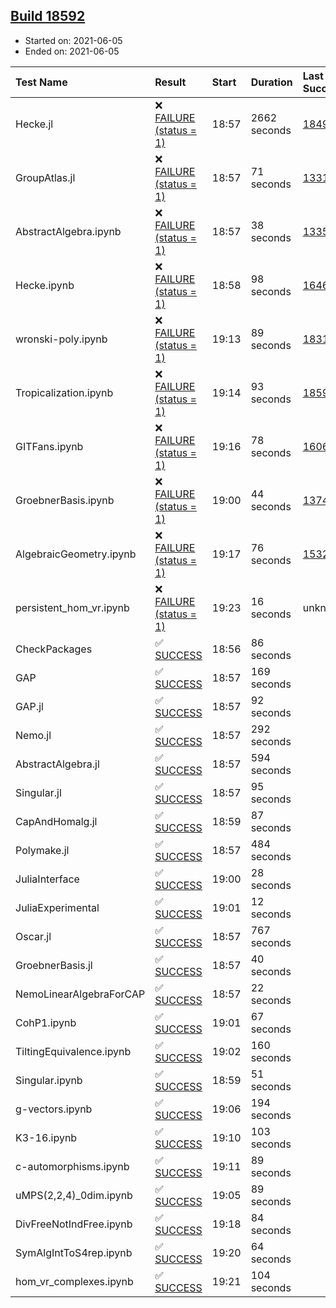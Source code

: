 ## [Build 18592](https://oscarci.mathematik.uni-kl.de/job/oscar/18592/)

* Started on: 2021-06-05
* Ended on: 2021-06-05

| Test Name    | Result | Start | Duration | Last Success | First Failure |
|:-------------|:-------|:------|:---------|:-------------|:--------------|
| Hecke.jl | ❌ [FAILURE (status = 1)](https://oscarci.mathematik.uni-kl.de/job/oscar/18592/artifact/logs/build-18592/Hecke.jl.log) | 18:57 | 2662 seconds | [18490](https://oscarci.mathematik.uni-kl.de/job/oscar/18490/) | [18491](https://oscarci.mathematik.uni-kl.de/job/oscar/18491/) |
| GroupAtlas.jl | ❌ [FAILURE (status = 1)](https://oscarci.mathematik.uni-kl.de/job/oscar/18592/artifact/logs/build-18592/GroupAtlas.jl.log) | 18:57 | 71 seconds | [13311](https://oscarci.mathematik.uni-kl.de/job/oscar/13311/) | [13312](https://oscarci.mathematik.uni-kl.de/job/oscar/13312/) |
| AbstractAlgebra.ipynb | ❌ [FAILURE (status = 1)](https://oscarci.mathematik.uni-kl.de/job/oscar/18592/artifact/logs/build-18592/AbstractAlgebra.ipynb.log) | 18:57 | 38 seconds | [13355](https://oscarci.mathematik.uni-kl.de/job/oscar/13355/) | [13356](https://oscarci.mathematik.uni-kl.de/job/oscar/13356/) |
| Hecke.ipynb | ❌ [FAILURE (status = 1)](https://oscarci.mathematik.uni-kl.de/job/oscar/18592/artifact/logs/build-18592/Hecke.ipynb.log) | 18:58 | 98 seconds | [16463](https://oscarci.mathematik.uni-kl.de/job/oscar/16463/) | [16464](https://oscarci.mathematik.uni-kl.de/job/oscar/16464/) |
| wronski-poly.ipynb | ❌ [FAILURE (status = 1)](https://oscarci.mathematik.uni-kl.de/job/oscar/18592/artifact/logs/build-18592/wronski-poly.ipynb.log) | 19:13 | 89 seconds | [18314](https://oscarci.mathematik.uni-kl.de/job/oscar/18314/) | [18315](https://oscarci.mathematik.uni-kl.de/job/oscar/18315/) |
| Tropicalization.ipynb | ❌ [FAILURE (status = 1)](https://oscarci.mathematik.uni-kl.de/job/oscar/18592/artifact/logs/build-18592/Tropicalization.ipynb.log) | 19:14 | 93 seconds | [18591](https://oscarci.mathematik.uni-kl.de/job/oscar/18591/) | [18592](https://oscarci.mathematik.uni-kl.de/job/oscar/18592/) |
| GITFans.ipynb | ❌ [FAILURE (status = 1)](https://oscarci.mathematik.uni-kl.de/job/oscar/18592/artifact/logs/build-18592/GITFans.ipynb.log) | 19:16 | 78 seconds | [16068](https://oscarci.mathematik.uni-kl.de/job/oscar/16068/) | [16069](https://oscarci.mathematik.uni-kl.de/job/oscar/16069/) |
| GroebnerBasis.ipynb | ❌ [FAILURE (status = 1)](https://oscarci.mathematik.uni-kl.de/job/oscar/18592/artifact/logs/build-18592/GroebnerBasis.ipynb.log) | 19:00 | 44 seconds | [13748](https://oscarci.mathematik.uni-kl.de/job/oscar/13748/) | [13749](https://oscarci.mathematik.uni-kl.de/job/oscar/13749/) |
| AlgebraicGeometry.ipynb | ❌ [FAILURE (status = 1)](https://oscarci.mathematik.uni-kl.de/job/oscar/18592/artifact/logs/build-18592/AlgebraicGeometry.ipynb.log) | 19:17 | 76 seconds | [15322](https://oscarci.mathematik.uni-kl.de/job/oscar/15322/) | [15323](https://oscarci.mathematik.uni-kl.de/job/oscar/15323/) |
| persistent_hom_vr.ipynb | ❌ [FAILURE (status = 1)](https://oscarci.mathematik.uni-kl.de/job/oscar/18592/artifact/logs/build-18592/persistent_hom_vr.ipynb.log) | 19:23 | 16 seconds | unknown | unknown |
| CheckPackages | ✅ [SUCCESS](https://oscarci.mathematik.uni-kl.de/job/oscar/18592/artifact/logs/build-18592/CheckPackages.log) | 18:56 | 86 seconds |  |  |
| GAP | ✅ [SUCCESS](https://oscarci.mathematik.uni-kl.de/job/oscar/18592/artifact/logs/build-18592/GAP.log) | 18:57 | 169 seconds |  |  |
| GAP.jl | ✅ [SUCCESS](https://oscarci.mathematik.uni-kl.de/job/oscar/18592/artifact/logs/build-18592/GAP.jl.log) | 18:57 | 92 seconds |  |  |
| Nemo.jl | ✅ [SUCCESS](https://oscarci.mathematik.uni-kl.de/job/oscar/18592/artifact/logs/build-18592/Nemo.jl.log) | 18:57 | 292 seconds |  |  |
| AbstractAlgebra.jl | ✅ [SUCCESS](https://oscarci.mathematik.uni-kl.de/job/oscar/18592/artifact/logs/build-18592/AbstractAlgebra.jl.log) | 18:57 | 594 seconds |  |  |
| Singular.jl | ✅ [SUCCESS](https://oscarci.mathematik.uni-kl.de/job/oscar/18592/artifact/logs/build-18592/Singular.jl.log) | 18:57 | 95 seconds |  |  |
| CapAndHomalg.jl | ✅ [SUCCESS](https://oscarci.mathematik.uni-kl.de/job/oscar/18592/artifact/logs/build-18592/CapAndHomalg.jl.log) | 18:59 | 87 seconds |  |  |
| Polymake.jl | ✅ [SUCCESS](https://oscarci.mathematik.uni-kl.de/job/oscar/18592/artifact/logs/build-18592/Polymake.jl.log) | 18:57 | 484 seconds |  |  |
| JuliaInterface | ✅ [SUCCESS](https://oscarci.mathematik.uni-kl.de/job/oscar/18592/artifact/logs/build-18592/JuliaInterface.log) | 19:00 | 28 seconds |  |  |
| JuliaExperimental | ✅ [SUCCESS](https://oscarci.mathematik.uni-kl.de/job/oscar/18592/artifact/logs/build-18592/JuliaExperimental.log) | 19:01 | 12 seconds |  |  |
| Oscar.jl | ✅ [SUCCESS](https://oscarci.mathematik.uni-kl.de/job/oscar/18592/artifact/logs/build-18592/Oscar.jl.log) | 18:57 | 767 seconds |  |  |
| GroebnerBasis.jl | ✅ [SUCCESS](https://oscarci.mathematik.uni-kl.de/job/oscar/18592/artifact/logs/build-18592/GroebnerBasis.jl.log) | 18:57 | 40 seconds |  |  |
| NemoLinearAlgebraForCAP | ✅ [SUCCESS](https://oscarci.mathematik.uni-kl.de/job/oscar/18592/artifact/logs/build-18592/NemoLinearAlgebraForCAP.log) | 18:57 | 22 seconds |  |  |
| CohP1.ipynb | ✅ [SUCCESS](https://oscarci.mathematik.uni-kl.de/job/oscar/18592/artifact/logs/build-18592/CohP1.ipynb.log) | 19:01 | 67 seconds |  |  |
| TiltingEquivalence.ipynb | ✅ [SUCCESS](https://oscarci.mathematik.uni-kl.de/job/oscar/18592/artifact/logs/build-18592/TiltingEquivalence.ipynb.log) | 19:02 | 160 seconds |  |  |
| Singular.ipynb | ✅ [SUCCESS](https://oscarci.mathematik.uni-kl.de/job/oscar/18592/artifact/logs/build-18592/Singular.ipynb.log) | 18:59 | 51 seconds |  |  |
| g-vectors.ipynb | ✅ [SUCCESS](https://oscarci.mathematik.uni-kl.de/job/oscar/18592/artifact/logs/build-18592/g-vectors.ipynb.log) | 19:06 | 194 seconds |  |  |
| K3-16.ipynb | ✅ [SUCCESS](https://oscarci.mathematik.uni-kl.de/job/oscar/18592/artifact/logs/build-18592/K3-16.ipynb.log) | 19:10 | 103 seconds |  |  |
| c-automorphisms.ipynb | ✅ [SUCCESS](https://oscarci.mathematik.uni-kl.de/job/oscar/18592/artifact/logs/build-18592/c-automorphisms.ipynb.log) | 19:11 | 89 seconds |  |  |
| uMPS(2,2,4)_0dim.ipynb | ✅ [SUCCESS](https://oscarci.mathematik.uni-kl.de/job/oscar/18592/artifact/logs/build-18592/uMPS-2-2-4-_0dim.ipynb.log) | 19:05 | 89 seconds |  |  |
| DivFreeNotIndFree.ipynb | ✅ [SUCCESS](https://oscarci.mathematik.uni-kl.de/job/oscar/18592/artifact/logs/build-18592/DivFreeNotIndFree.ipynb.log) | 19:18 | 84 seconds |  |  |
| SymAlgIntToS4rep.ipynb | ✅ [SUCCESS](https://oscarci.mathematik.uni-kl.de/job/oscar/18592/artifact/logs/build-18592/SymAlgIntToS4rep.ipynb.log) | 19:20 | 64 seconds |  |  |
| hom_vr_complexes.ipynb | ✅ [SUCCESS](https://oscarci.mathematik.uni-kl.de/job/oscar/18592/artifact/logs/build-18592/hom_vr_complexes.ipynb.log) | 19:21 | 104 seconds |  |  |
